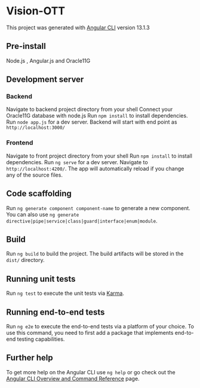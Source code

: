# Vision-OTT
This project was generated with [Angular CLI](https://github.com/angular/angular-cli) version 13.1.3

## Pre-install
Node.js , Angular.js and Oracle11G

## Development server
### Backend
Navigate to backend project directory from your shell
Connect your Oracle11G database with node.js 
Run `npm install` to install dependencies. 
Run `node app.js` for a dev server. Backend will start with end point as `http://localhost:3000/`

### Frontend
Navigate to front project directory from your shell
Run `npm install` to install dependencies. 
Run `ng serve` for a dev server. Navigate to `http://localhost:4200/`. The app will automatically reload if you change any of the source files.

## Code scaffolding

Run `ng generate component component-name` to generate a new component. You can also use `ng generate directive|pipe|service|class|guard|interface|enum|module`.

## Build

Run `ng build` to build the project. The build artifacts will be stored in the `dist/` directory.

## Running unit tests

Run `ng test` to execute the unit tests via [Karma](https://karma-runner.github.io).

## Running end-to-end tests

Run `ng e2e` to execute the end-to-end tests via a platform of your choice. To use this command, you need to first add a package that implements end-to-end testing capabilities.

## Further help

To get more help on the Angular CLI use `ng help` or go check out the [Angular CLI Overview and Command Reference](https://angular.io/cli) page.
